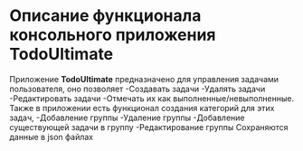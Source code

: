 # Описание функционала консольного приложения TodoUltimate
Приложение **TodoUltimate** предназначено для управления задачами пользователя, оно позволяет 
-Создавать задачи 
-Удалять задачи 
-Редактировать задачи
-Отмечать их как выполненные/невыполненные.
Также в приложении есть функционал создания категорий для этих задач, 
-Добавление группы
-Удаление группы
-Добавление существующей задачи в группу
-Редактирование группы
Сохраняются данные в json файлах
